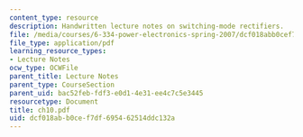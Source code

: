 ```yaml
---
content_type: resource
description: Handwritten lecture notes on switching-mode rectifiers.
file: /media/courses/6-334-power-electronics-spring-2007/dcf018abb0cef7df695462514ddc132a_ch10.pdf
file_type: application/pdf
learning_resource_types:
- Lecture Notes
ocw_type: OCWFile
parent_title: Lecture Notes
parent_type: CourseSection
parent_uid: bac52feb-fdf3-e0d1-4e31-ee4c7c5e3445
resourcetype: Document
title: ch10.pdf
uid: dcf018ab-b0ce-f7df-6954-62514ddc132a
---
```

